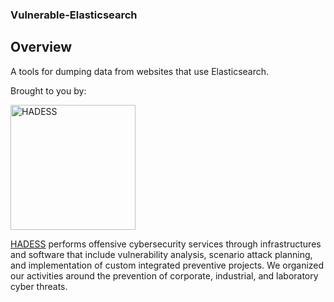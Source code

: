 ### Vulnerable-Elasticsearch




## Overview

A tools for dumping data from websites that use Elasticsearch.

Brought to you by:

<img src="https://hadess.io/wp-content/uploads/2022/04/LOGOTYPE-tag-white-.png" alt="HADESS" width="200"/>

[HADESS](https://hadess.io) performs offensive cybersecurity services through infrastructures and software that include vulnerability analysis, scenario attack planning, and implementation of custom integrated preventive projects. We organized our activities around the prevention of corporate, industrial, and laboratory cyber threats.
